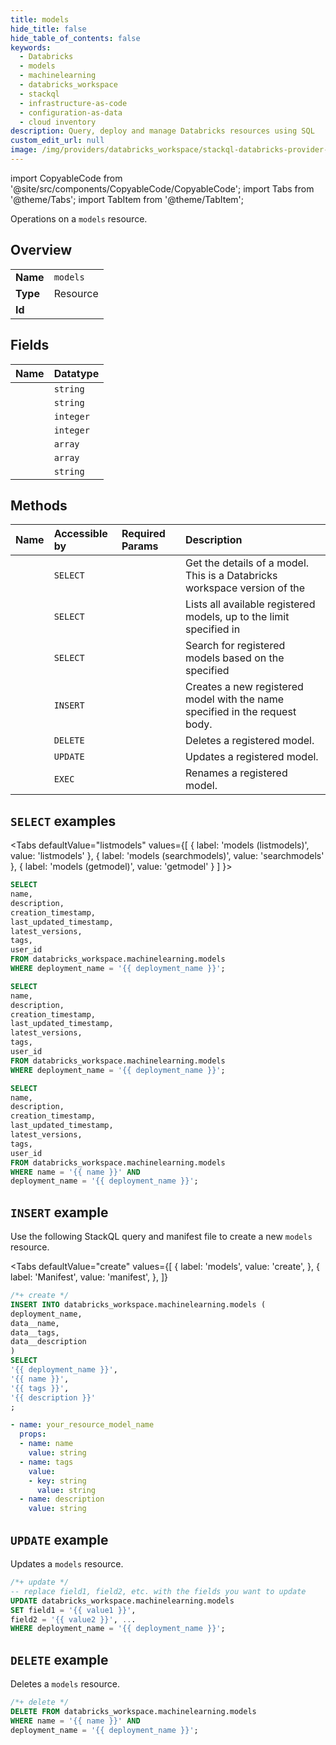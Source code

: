 ```yaml
---
title: models
hide_title: false
hide_table_of_contents: false
keywords:
  - Databricks
  - models
  - machinelearning
  - databricks_workspace
  - stackql
  - infrastructure-as-code
  - configuration-as-data
  - cloud inventory
description: Query, deploy and manage Databricks resources using SQL
custom_edit_url: null
image: /img/providers/databricks_workspace/stackql-databricks-provider-featured-image.png
---
```


import CopyableCode from '@site/src/components/CopyableCode/CopyableCode';
import Tabs from '@theme/Tabs';
import TabItem from '@theme/TabItem';

Operations on a <code>models</code> resource.  

## Overview
<table><tbody>
<tr><td><b>Name</b></td><td><code>models</code></td></tr>
<tr><td><b>Type</b></td><td>Resource</td></tr>
<tr><td><b>Id</b></td><td><CopyableCode code="databricks_workspace.machinelearning.models" /></td></tr>
</tbody></table>

## Fields
| Name | Datatype |
|:-----|:---------|
| <CopyableCode code="name" /> | `string` |
| <CopyableCode code="description" /> | `string` |
| <CopyableCode code="creation_timestamp" /> | `integer` |
| <CopyableCode code="last_updated_timestamp" /> | `integer` |
| <CopyableCode code="latest_versions" /> | `array` |
| <CopyableCode code="tags" /> | `array` |
| <CopyableCode code="user_id" /> | `string` |

## Methods
| Name | Accessible by | Required Params | Description |
|:-----|:--------------|:----------------|:------------|
| <CopyableCode code="getmodel" /> | `SELECT` | <CopyableCode code="name, deployment_name" /> | Get the details of a model. This is a Databricks workspace version of the |
| <CopyableCode code="listmodels" /> | `SELECT` | <CopyableCode code="deployment_name" /> | Lists all available registered models, up to the limit specified in |
| <CopyableCode code="searchmodels" /> | `SELECT` | <CopyableCode code="deployment_name" /> | Search for registered models based on the specified |
| <CopyableCode code="createmodel" /> | `INSERT` | <CopyableCode code="deployment_name" /> | Creates a new registered model with the name specified in the request body. |
| <CopyableCode code="deletemodel" /> | `DELETE` | <CopyableCode code="name, deployment_name" /> | Deletes a registered model. |
| <CopyableCode code="updatemodel" /> | `UPDATE` | <CopyableCode code="deployment_name" /> | Updates a registered model. |
| <CopyableCode code="renamemodel" /> | `EXEC` | <CopyableCode code="deployment_name" /> | Renames a registered model. |

## `SELECT` examples

<Tabs
    defaultValue="listmodels"
    values={[
        { label: 'models (listmodels)', value: 'listmodels' },
        { label: 'models (searchmodels)', value: 'searchmodels' },
        { label: 'models (getmodel)', value: 'getmodel' }
    ]
}>
<TabItem value="listmodels">

```sql
SELECT
name,
description,
creation_timestamp,
last_updated_timestamp,
latest_versions,
tags,
user_id
FROM databricks_workspace.machinelearning.models
WHERE deployment_name = '{{ deployment_name }}';
```

</TabItem>
<TabItem value="searchmodels">

```sql
SELECT
name,
description,
creation_timestamp,
last_updated_timestamp,
latest_versions,
tags,
user_id
FROM databricks_workspace.machinelearning.models
WHERE deployment_name = '{{ deployment_name }}';
```

</TabItem>
<TabItem value="getmodel">

```sql
SELECT
name,
description,
creation_timestamp,
last_updated_timestamp,
latest_versions,
tags,
user_id
FROM databricks_workspace.machinelearning.models
WHERE name = '{{ name }}' AND
deployment_name = '{{ deployment_name }}';
```

</TabItem>
</Tabs>

## `INSERT` example

Use the following StackQL query and manifest file to create a new <code>models</code> resource.

<Tabs
    defaultValue="create"
    values={[
        { label: 'models', value: 'create', },
        { label: 'Manifest', value: 'manifest', },
    ]}
>
<TabItem value="create">

```sql
/*+ create */
INSERT INTO databricks_workspace.machinelearning.models (
deployment_name,
data__name,
data__tags,
data__description
)
SELECT 
'{{ deployment_name }}',
'{{ name }}',
'{{ tags }}',
'{{ description }}'
;
```

</TabItem>
<TabItem value="manifest">

```yaml
- name: your_resource_model_name
  props:
  - name: name
    value: string
  - name: tags
    value:
    - key: string
      value: string
  - name: description
    value: string

```

</TabItem>
</Tabs>

## `UPDATE` example

Updates a <code>models</code> resource.

```sql
/*+ update */
-- replace field1, field2, etc. with the fields you want to update        
UPDATE databricks_workspace.machinelearning.models
SET field1 = '{{ value1 }}',
field2 = '{{ value2 }}', ...
WHERE deployment_name = '{{ deployment_name }}';
```

## `DELETE` example

Deletes a <code>models</code> resource.

```sql
/*+ delete */
DELETE FROM databricks_workspace.machinelearning.models
WHERE name = '{{ name }}' AND
deployment_name = '{{ deployment_name }}';
```
